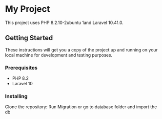 # My Project

This project uses PHP 8.2.10-2ubuntu 1and Laravel 10.41.0.

## Getting Started

These instructions will get you a copy of the project up and running on your local machine for development and testing purposes.

### Prerequisites

- PHP 8.2
- Laravel 10

### Installing

Clone the repository:
Run Migration or go to database folder and import the db


